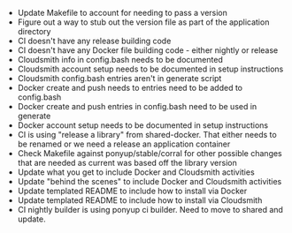 - Update Makefile to account for needing to pass a version
- Figure out a way to stub out the version file as part of the application directory
- CI doesn't have any release building code
- CI doesn't have any Docker file building code - either nightly or release
- Cloudsmith info in config.bash needs to be documented
- Cloudsmith account setup needs to be documented in setup instructions
- Cloudsmith config.bash entries aren't in generate script
- Docker create and push needs to entries need to be added to config.bash
- Docker create and push entries in config.bash need to be used in generate
- Docker account setup needs to be documented in setup instructions
- CI is using "release a library" from shared-docker. That either needs to be renamed or we need a release an application container
- Check Makefile against ponyup/stable/corral for other possible changes that are needed as current was based off the library version
- Update what you get to include Docker and Cloudsmith activities
- Update "behind the scenes" to include Docker and Cloudsmith activities
- Update templated README to include how to install via Docker
- Update templated README to include how to install via Cloudsmith
- CI nightly builder is using ponyup ci builder. Need to move to shared and update.
